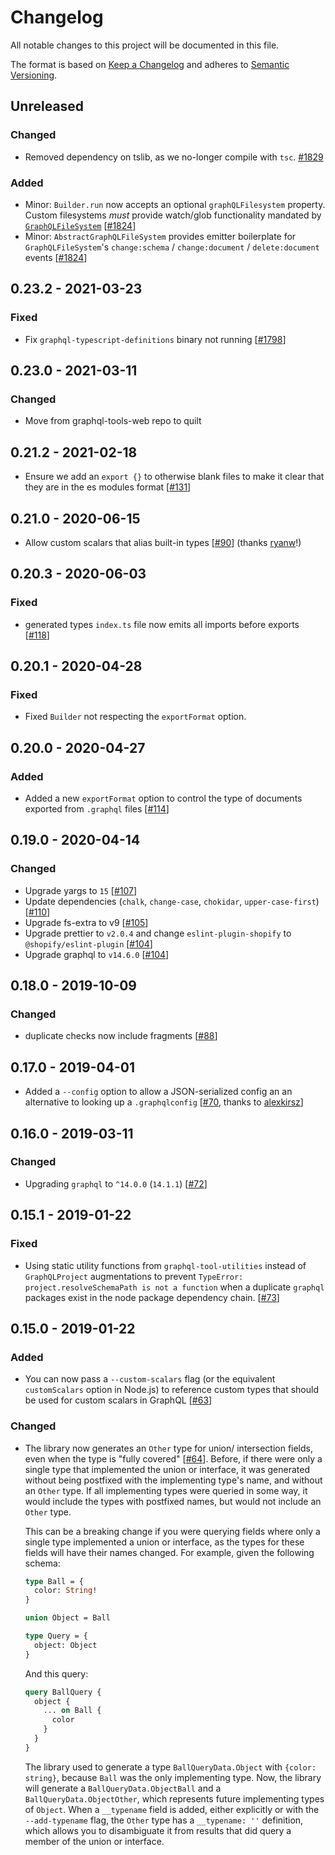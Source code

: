# Changelog

All notable changes to this project will be documented in this file.

The format is based on [Keep a Changelog](http://keepachangelog.com/en/1.0.0/)
and adheres to [Semantic Versioning](http://semver.org/spec/v2.0.0.html).

## Unreleased

### Changed

- Removed dependency on tslib, as we no-longer compile with `tsc`. [#1829](https://github.com/Shopify/quilt/pull/1829)

### Added

- Minor: `Builder.run` now accepts an optional `graphQLFilesystem` property. Custom filesystems _must_ provide watch/glob functionality mandated by [`GraphQLFileSystem`](./src/filesystem/graphql-filesystem.ts) [[#1824](https://github.com/Shopify/quilt/pull/1824)]
- Minor: `AbstractGraphQLFileSystem` provides emitter boilerplate for `GraphQLFileSystem`'s `change:schema` / `change:document` / `delete:document` events [[#1824](https://github.com/Shopify/quilt/pull/1824)]

## 0.23.2 - 2021-03-23

### Fixed

- Fix `graphql-typescript-definitions` binary not running [[#1798](https://github.com/Shopify/quilt/pull/1798)]

## 0.23.0 - 2021-03-11

### Changed

- Move from graphql-tools-web repo to quilt

## 0.21.2 - 2021-02-18

- Ensure we add an `export {}` to otherwise blank files to make it clear that they are in the es modules format [[#131](https://github.com/Shopify/graphql-tools-web/pull/131)]

## 0.21.0 - 2020-06-15

- Allow custom scalars that alias built-in types [[#90](https://github.com/Shopify/graphql-tools-web/pull/90)] (thanks [ryanw](https://github.com/ryanw)!)

## 0.20.3 - 2020-06-03

### Fixed

- generated types `index.ts` file now emits all imports before exports [[#118](https://github.com/Shopify/graphql-tools-web/pull/118)]

## 0.20.1 - 2020-04-28

### Fixed

- Fixed `Builder` not respecting the `exportFormat` option.

## 0.20.0 - 2020-04-27

### Added

- Added a new `exportFormat` option to control the type of documents exported from `.graphql` files [[#114](https://github.com/Shopify/graphql-tools-web/pull/114)]

## 0.19.0 - 2020-04-14

### Changed

- Upgrade yargs to `15` [[#107](https://github.com/Shopify/graphql-tools-web/pull/107)]
- Update dependencies (`chalk`, `change-case`, `chokidar`, `upper-case-first`) [[#110](https://github.com/Shopify/graphql-tools-web/pull/110)]
- Upgrade fs-extra to v9 [[#105](https://github.com/Shopify/graphql-tools-web/pull/105)]
- Upgrade prettier to `v2.0.4` and change `eslint-plugin-shopify` to `@shopify/eslint-plugin` [[#104](https://github.com/Shopify/graphql-tools-web/pull/104)]
- Upgrade graphql to `v14.6.0` [[#104](https://github.com/Shopify/graphql-tools-web/pull/104)]

## 0.18.0 - 2019-10-09

### Changed

- duplicate checks now include fragments [[#88](https://github.com/Shopify/graphql-tools-web/pull/88)]

## 0.17.0 - 2019-04-01

- Added a `--config` option to allow a JSON-serialized config an an alternative to looking up a `.graphqlconfig` [[#70](https://github.com/Shopify/graphql-tools-web/pull/70), thanks to [alexkirsz](https://github.com/alexkirsz)]

## 0.16.0 - 2019-03-11

### Changed

- Upgrading `graphql` to `^14.0.0` (`14.1.1`) [[#72](https://github.com/Shopify/graphql-tools-web/pull/72)]

## 0.15.1 - 2019-01-22

### Fixed

- Using static utility functions from `graphql-tool-utilities` instead of `GraphQLProject` augmentations to prevent `TypeError: project.resolveSchemaPath is not a function` when a duplicate `graphql` packages exist in the node package dependency chain. [[#73](https://github.com/Shopify/graphql-tools-web/pull/73)]

## 0.15.0 - 2019-01-22

### Added

- You can now pass a `--custom-scalars` flag (or the equivalent `customScalars` option in Node.js) to reference custom types that should be used for custom scalars in GraphQL [[#63](https://github.com/Shopify/graphql-tools-web/pull/63)]

### Changed

- The library now generates an `Other` type for union/ intersection fields, even when the type is "fully covered" [[#64](https://github.com/Shopify/graphql-tools-web/pull/64)]. Before, if there were only a single type that implemented the union or interface, it was generated without being postfixed with the implementing type's name, and without an `Other` type. If all implementing types were queried in some way, it would include the types with postfixed names, but would not include an `Other` type.

  This can be a breaking change if you were querying fields where only a single type implemented a union or interface, as the types for these fields will have their names changed. For example, given the following schema:

  ```graphql
  type Ball = {
    color: String!
  }

  union Object = Ball

  type Query = {
    object: Object
  }
  ```

  And this query:

  ```graphql
  query BallQuery {
    object {
      ... on Ball {
        color
      }
    }
  }
  ```

  The library used to generate a type `BallQueryData.Object` with `{color: string}`, because `Ball` was the only implementing type. Now, the library will generate a `BallQueryData.ObjectBall` and a `BallQueryData.ObjectOther`, which represents future implementing types of `Object`. When a `__typename` field is added, either explicitly or with the `--add-typename` flag, the `Other` type has a `__typename: ''` definition, which allows you to disambiguate it from results that did query a member of the union or interface.
